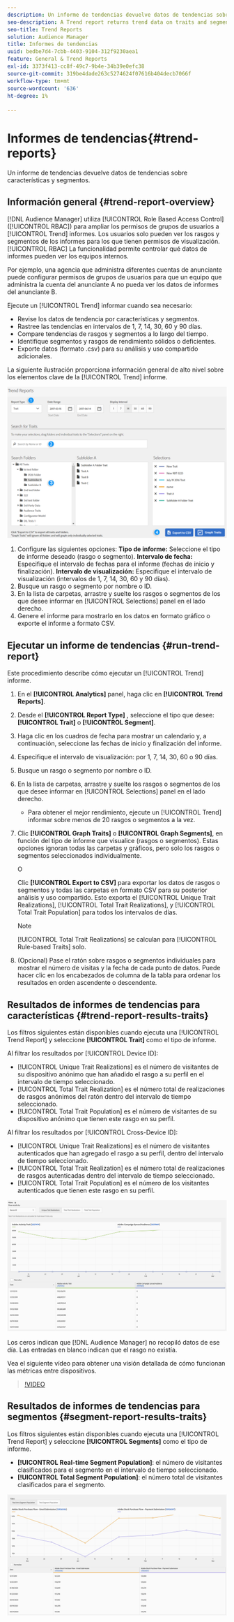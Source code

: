 ```yaml
---
description: Un informe de tendencias devuelve datos de tendencias sobre características y segmentos.
seo-description: A Trend report returns trend data on traits and segments.
seo-title: Trend Reports
solution: Audience Manager
title: Informes de tendencias
uuid: bedbe7d4-7cbb-4403-9104-312f9230aea1
feature: General & Trend Reports
exl-id: 3373f413-cc8f-49c7-9b4e-34b39e0efc38
source-git-commit: 319be4dade263c5274624f07616b404decb7066f
workflow-type: tm+mt
source-wordcount: '636'
ht-degree: 1%

---
```


# Informes de tendencias{#trend-reports}

Un informe de tendencias devuelve datos de tendencias sobre características y segmentos.

## Información general {#trend-report-overview}

<!-- 

c_trend_reports.xml

 -->

[!DNL Audience Manager] utiliza [!UICONTROL Role Based Access Control] ([!UICONTROL RBAC]) para ampliar los permisos de grupos de usuarios a [!UICONTROL Trend] informes. Los usuarios solo pueden ver los rasgos y segmentos de los informes para los que tienen permisos de visualización. [!UICONTROL RBAC] La funcionalidad permite controlar qué datos de informes pueden ver los equipos internos.

Por ejemplo, una agencia que administra diferentes cuentas de anunciante puede configurar permisos de grupos de usuarios para que un equipo que administra la cuenta del anunciante A no pueda ver los datos de informes del anunciante B.

Ejecute un [!UICONTROL Trend] informar cuando sea necesario:

* Revise los datos de tendencia por características y segmentos.
* Rastree las tendencias en intervalos de 1, 7, 14, 30, 60 y 90 días.
* Compare tendencias de rasgos y segmentos a lo largo del tiempo.
* Identifique segmentos y rasgos de rendimiento sólidos o deficientes.
* Exporte datos (formato .csv) para su análisis y uso compartido adicionales.

La siguiente ilustración proporciona información general de alto nivel sobre los elementos clave de la [!UICONTROL Trend] informe.

![](assets/trend_reports.png)

1. Configure las siguientes opciones:
   **Tipo de informe:** Seleccione el tipo de informe deseado (rasgo o segmento).
   **Intervalo de fecha:** Especifique el intervalo de fechas para el informe (fechas de inicio y finalización).
   **Intervalo de visualización:** Especifique el intervalo de visualización (intervalos de 1, 7, 14, 30, 60 y 90 días).
1. Busque un rasgo o segmento por nombre o ID.
1. En la lista de carpetas, arrastre y suelte los rasgos o segmentos de los que desee informar en [!UICONTROL Selections] panel en el lado derecho.
1. Genere el informe para mostrarlo en los datos en formato gráfico o exporte el informe a formato CSV.

## Ejecutar un informe de tendencias {#run-trend-report}

Este procedimiento describe cómo ejecutar un [!UICONTROL Trend] informe.

<!-- 

t_working_with_trend_reports.xml

 -->

1. En el **[!UICONTROL Analytics]** panel, haga clic en **[!UICONTROL Trend Reports]**.
1. Desde el **[!UICONTROL Report Type]** , seleccione el tipo que desee: **[!UICONTROL Trait]** o **[!UICONTROL Segment]**.
1. Haga clic en los cuadros de fecha para mostrar un calendario y, a continuación, seleccione las fechas de inicio y finalización del informe.
1. Especifique el intervalo de visualización: por 1, 7, 14, 30, 60 o 90 días.
1. Busque un rasgo o segmento por nombre o ID.
1. En la lista de carpetas, arrastre y suelte los rasgos o segmentos de los que desee informar en [!UICONTROL Selections] panel en el lado derecho.
   * Para obtener el mejor rendimiento, ejecute un [!UICONTROL Trend] informar sobre menos de 20 rasgos o segmentos a la vez.
1. Clic **[!UICONTROL Graph Traits]** o **[!UICONTROL Graph Segments]**, en función del tipo de informe que visualice (rasgos o segmentos). Estas opciones ignoran todas las carpetas y gráficos, pero solo los rasgos o segmentos seleccionados individualmente.

   O

   Clic **[!UICONTROL Export to CSV]** para exportar los datos de rasgos o segmentos y todas las carpetas en formato CSV para su posterior análisis y uso compartido. Esto exporta el [!UICONTROL Unique Trait Realizations], [!UICONTROL Total Trait Realizations], y [!UICONTROL Total Trait Population] para todos los intervalos de días.

   >[!NOTE]
   >
   >[!UICONTROL Total Trait Realizations] se calculan para [!UICONTROL Rule-based Traits] solo.

1. (Opcional) Pase el ratón sobre rasgos o segmentos individuales para mostrar el número de visitas y la fecha de cada punto de datos. Puede hacer clic en los encabezados de columna de la tabla para ordenar los resultados en orden ascendente o descendente.

## Resultados de informes de tendencias para características {#trend-report-results-traits}

Los filtros siguientes están disponibles cuando ejecuta una [!UICONTROL Trend Report] y seleccione **[!UICONTROL Trait]** como el tipo de informe.

Al filtrar los resultados por [!UICONTROL Device ID]:

* [!UICONTROL Unique Trait Realizations] es el número de visitantes de su dispositivo anónimo que han añadido el rasgo a su perfil en el intervalo de tiempo seleccionado.
* [!UICONTROL Total Trait Realization] es el número total de realizaciones de rasgos anónimos del ratón dentro del intervalo de tiempo seleccionado.
* [!UICONTROL Total Trait Population] es el número de visitantes de su dispositivo anónimo que tienen este rasgo en su perfil.

Al filtrar los resultados por [!UICONTROL Cross-Device ID]:

* [!UICONTROL Unique Trait Realizations] es el número de visitantes autenticados que han agregado el rasgo a su perfil, dentro del intervalo de tiempo seleccionado.
* [!UICONTROL Total Trait Realization] es el número total de realizaciones de rasgos autenticadas dentro del intervalo de tiempo seleccionado.
* [!UICONTROL Total Trait Population] es el número de los visitantes autenticados que tienen este rasgo en su perfil.

![tendencia-informe-características](assets/trend-report-traits.png)

Los ceros indican que [!DNL Audience Manager] no recopiló datos de ese día. Las entradas en blanco indican que el rasgo no existía.

Vea el siguiente vídeo para obtener una visión detallada de cómo funcionan las métricas entre dispositivos.

>[!VIDEO](https://experienceleague.adobe.com/docs/audience-manager-learn/tutorials/build-and-manage-audiences/profile-merge/understanding-cross-device-metrics-in-audience-manager.html)

## Resultados de informes de tendencias para segmentos {#segment-report-results-traits}

Los filtros siguientes están disponibles cuando ejecuta una [!UICONTROL Trend Report] y seleccione **[!UICONTROL Segments]** como el tipo de informe.

* **[!UICONTROL Real-time Segment Population]**: el número de visitantes clasificados para el segmento en el intervalo de tiempo seleccionado.
* **[!UICONTROL Total Segment Population]**: el número total de visitantes clasificados para el segmento.

![tend-report-segments](assets/trend-report-segments.png)
